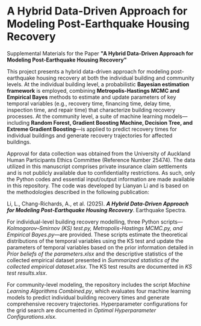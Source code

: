# A Hybrid Data-Driven Approach for Modeling Post-Earthquake Housing Recovery

Supplemental Materials for the Paper **"A Hybrid Data-Driven Approach for Modeling Post-Earthquake Housing Recovery"**

This project presents a hybrid data-driven approach for modeling post-earthquake housing recovery at both the individual building and community levels. At the individual building level, a probabilistic **Bayesian estimation framework** is employed, combining **Metropolis-Hastings MCMC and Empirical Bayes** methods to estimate and update parameters of key temporal variables (e.g., recovery time, financing time, delay time, inspection time, and repair time) that characterize building recovery processes. At the community level, a suite of machine learning models—including **Random Forest, Gradient Boosting Machine, Decision Tree, and Extreme Gradient Boosting**—is applied to predict recovery times for individual buildings and generate recovery trajectories for affected buildings.

Approval for data collection was obtained from the University of Auckland Human Participants Ethics Committee (Reference Number 25474). The data utilized in this manuscript comprises private insurance claim settlements and is not publicly available due to confidentiality restrictions. As such, only the Python codes and essential input/output information are made available in this repository. The code was developed by Lianyan Li and is based on the methodologies described in the following publication:

Li, L., Chang-Richards, A., et al. (2025). ***A Hybrid Data-Driven Approach for Modeling Post-Earthquake Housing Recovery***. Earthquake Spectra.

For individual-level building recovery modelling, three Python scripts—_Kolmogorov–Smirnov (KS) test.py, Metropolis-Hastings MCMC.py, and Empirical Bayes.py_—are provided. These scripts estimate the theoretical distributions of the temporal variables using the KS test and update the parameters of temporal variables based on the prior information detailed in _Prior beliefs of the parameters.xlsx_ and the descriptive statistics of the collected empirical dataset presented in _Summarized statistics of the collected empirical dataset.xlsx_. The KS test results are documented in _KS test results.xlsx_.

For community-level modeling, the repository includes the script _Machine Learning Algorithms Combined.py_, which evaluates four machine learning models to predict individual building recovery times and generate comprehensive recovery trajectories. Hyperparameter configurations for the grid search are documented in _Optimal Hyperparameter Configurations.xlsx._
